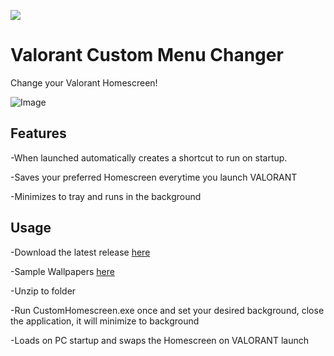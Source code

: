 ![](https://i.imgur.com/tt0uytK.png)

# Valorant Custom Menu Changer

Change your Valorant Homescreen!

![Image](https://github.com/user-attachments/assets/774f74ee-3a4f-4fb0-a525-d9cd55b86828)

## Features

-When launched automatically creates a shortcut to run on startup.

-Saves your preferred Homescreen everytime you launch VALORANT

-Minimizes to tray and runs in the background

## Usage

-Download the latest release [here](https://github.com/lij42/CustomHomescreenApp/releases/download/1.0.0/customHomescreen1.0.0.zip)

-Sample Wallpapers [here](https://github.com/lij42/CustomHomescreenApp/releases/download/1.0.0/wallpapers.zip)

-Unzip to folder

-Run CustomHomescreen.exe once and set your desired background, close the application, it will minimize to background

-Loads on PC startup and swaps the Homescreen on VALORANT launch



